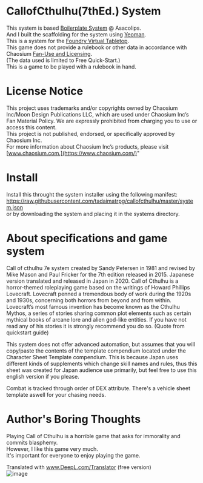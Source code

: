# CallofCthulhu(7thEd.) System  
This system is based [Boilerplate System](https://gitlab.com/asacolips-projects/foundry-mods/foundryvtt-system-tutorial/-/blob/master/pages/01-getting-started.md) @ Asacolips.  
And I built the scaffolding for the system using [Yeoman](https://yeoman.io/).  
This is a system for the [Foundry Virtual Tabletop](http://foundryvtt.com).  
This game does not provide a rulebook or other data in accordance with  
Chaosium [Fan-Use and Licensing](https://www.chaosium.com/fan-use-and-licensing-q-a/).  
(The data used is limited to Free Quick-Start.)  
This is a game to be played with a rulebook in hand.
  
# License Notice  
This project uses trademarks and/or copyrights owned by Chaosium Inc/Moon Design Publications LLC, 
 which are used under Chaosium Inc’s Fan Material Policy. 
We are expressly prohibited from charging you to use or access this content.  
This project is not published, endorsed, or specifically approved by Chaosium Inc.  
For more information about Chaosium Inc’s products, 
please visit [www.chaosium.com.](https://www.chaosium.com/)"  

# Install  
Install this throught the system installer using the following manifest:
https://raw.githubusercontent.com/tadaimatrpg/callofcthulhu/master/system.json  
or by downloading the system and placing it in the systems directory.  

# About specifications and game system  
Call of cthulhu 7e system created by Sandy Petersen in 1981 and revised by Mike Mason and Paul Fricker for the 7th edition released in 2015. Japanese version translated and released in Japan in 2020.
Call of Cthulhu is a horror-themed roleplaying game based  on  the  writings  of  Howard  Phillips  Lovecraft.  Lovecraft penned a tremendous body of work during the 1920s and 1930s, concerning both horrors from beyond and from within. Lovecraft’s most famous invention has become known as the Cthulhu Mythos, a series of stories sharing common plot elements such as certain mythical books  of  arcane  lore  and  alien  god-like  entities.  If  you  have not read any of his stories it is strongly recommend you do so. (Quote from quickstart guide)

This system does not offer advanced automation, but assumes that you will copy/paste the contents of the template compendium located under the Character Sheet Template compendium.
This is because Japan uses different kinds of supplements which change skill names and rules, thus this sheet was created for Japan audience use primarily, but feel free to use this english version if you please.

Combat is tracked through order of DEX attribute. There's a vehicle sheet template aswell for your chasing needs.

# Author's Boring Thoughts  
Playing Call of Cthulhu is a horrible game that asks for immorality and commits blasphemy.  
However, I like this game very much.  
It's important for everyone to enjoy playing the game.  

Translated with www.DeepL.com/Translator (free version)   
![image](https://github.com/tadaimatrpg/tadaima/blob/master/kaihatuyou.jpg)